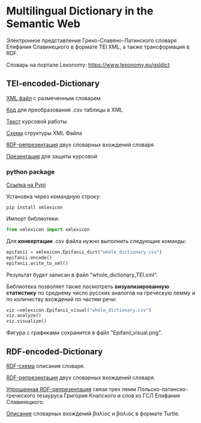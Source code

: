# Multilingual Dictionary in the Semantic Web

Электронное представление Греко-Славяно-Латинского словаря Епифания Славинецкого в формате TEI XML, а также трансформация в RDF.

Словарь на портале Lexonomy: https://www.lexonomy.eu/gsldict


## TEI-encoded-Dictionary ##

[XML файл](https://github.com/wildmary/TEI-encoded-Dictionary/blob/main/dictionary_TEI.xml) с размеченным словарем

[Код](https://github.com/wildmary/TEI-encoded-Dictionary/blob/main/словарь.ipynb) для преобразования .csv таблицы в XML

[Текст](https://github.com/wildmary/TEI-encoded-Dictionary/blob/main/Левченко%20Мария%2C%20курсовая%20работа%20по%20словарю%20Епифания%20Славинецкого.docx) курсовой работы

[Схема](https://github.com/wildmary/TEI-encoded-Dictionary/blob/main/schema.png) структуры XML Файла

[RDF-репрезентация](https://raw.githubusercontent.com/wildmary/TEI-RDF-encoded-Dictionary/main/rdf_entry_representation.png) двух словарных вхождений словаря

[Презентация](https://github.com/wildmary/TEI-encoded-Dictionary/blob/main/Электронное%20представление.pptx) для защиты курсовой

### python package ###

[Ссылка на Pypi](https://pypi.org/project/xmlexicon/)

Установка через командную строку:
```
pip install xmlexicon
```

Импорт библиотеки:
```python
from xmlexicon import xmlexicon
```

Для **конвертации** .csv файла нужно выполнить следующие команды:
```python
epifanii = xmlexicon.Epifanii_dict("whole_dictionary.csv")
epifanii.encode()
epifanii.write_to_xml()
```
Результат будет записан в файл "whole_dictionary_TEI.xml".




Библиотека позволяет также посмотреть **визуализированную статистику** по среднему число русских аналогов на греческую лемму и по количеству вхождений по частям речи:
```python
viz =xmlexicon.Epifanii_visual("whole_dictionary.csv")
viz.analyze()
viz.visualize()
```
Фигура с графиками сохранится в файл "Epifanii_visual.png".



## RDF-encoded-Dictionary ##

[RDF-схема](https://raw.githubusercontent.com/wildmary/TEI-RDF-encoded-Dictionary/main/RDF-schema.png) описания словаря.

[RDF-репрезентация](https://raw.githubusercontent.com/wildmary/TEI-RDF-encoded-Dictionary/main/rdf_entry_representation.png) двух словарных вхождений словаря.

[Упрощенная RDF-репрезентация](https://raw.githubusercontent.com/wildmary/TEI-RDF-encoded-Dictionary/main/Knapiusz.png) связи трех лемм Польско-латинско-греческого тезауруса Григория Кнапского и слов из ГСЛ Епифания Славинецкого.

[Описание](https://github.com/wildmary/TEI-RDF-encoded-Dictionary/blob/main/rdf_entry_Turtle.ttl) словарных вхождений βαλίος  и βαλιός  в формате Turtle.
